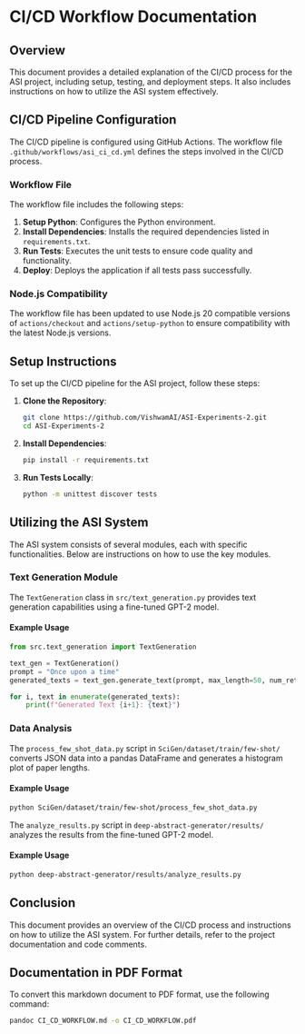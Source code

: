# CI/CD Workflow Documentation

## Overview
This document provides a detailed explanation of the CI/CD process for the ASI project, including setup, testing, and deployment steps. It also includes instructions on how to utilize the ASI system effectively.

## CI/CD Pipeline Configuration
The CI/CD pipeline is configured using GitHub Actions. The workflow file `.github/workflows/asi_ci_cd.yml` defines the steps involved in the CI/CD process.

### Workflow File
The workflow file includes the following steps:
1. **Setup Python**: Configures the Python environment.
2. **Install Dependencies**: Installs the required dependencies listed in `requirements.txt`.
3. **Run Tests**: Executes the unit tests to ensure code quality and functionality.
4. **Deploy**: Deploys the application if all tests pass successfully.

### Node.js Compatibility
The workflow file has been updated to use Node.js 20 compatible versions of `actions/checkout` and `actions/setup-python` to ensure compatibility with the latest Node.js versions.

## Setup Instructions
To set up the CI/CD pipeline for the ASI project, follow these steps:

1. **Clone the Repository**:
   ```bash
   git clone https://github.com/VishwamAI/ASI-Experiments-2.git
   cd ASI-Experiments-2
   ```

2. **Install Dependencies**:
   ```bash
   pip install -r requirements.txt
   ```

3. **Run Tests Locally**:
   ```bash
   python -m unittest discover tests
   ```

## Utilizing the ASI System
The ASI system consists of several modules, each with specific functionalities. Below are instructions on how to use the key modules.

### Text Generation Module
The `TextGeneration` class in `src/text_generation.py` provides text generation capabilities using a fine-tuned GPT-2 model.

#### Example Usage
```python
from src.text_generation import TextGeneration

text_gen = TextGeneration()
prompt = "Once upon a time"
generated_texts = text_gen.generate_text(prompt, max_length=50, num_return_sequences=1, num_beams=3)

for i, text in enumerate(generated_texts):
    print(f"Generated Text {i+1}: {text}")
```

### Data Analysis
The `process_few_shot_data.py` script in `SciGen/dataset/train/few-shot/` converts JSON data into a pandas DataFrame and generates a histogram plot of paper lengths.

#### Example Usage
```bash
python SciGen/dataset/train/few-shot/process_few_shot_data.py
```

The `analyze_results.py` script in `deep-abstract-generator/results/` analyzes the results from the fine-tuned GPT-2 model.

#### Example Usage
```bash
python deep-abstract-generator/results/analyze_results.py
```

## Conclusion
This document provides an overview of the CI/CD process and instructions on how to utilize the ASI system. For further details, refer to the project documentation and code comments.

## Documentation in PDF Format
To convert this markdown document to PDF format, use the following command:
```bash
pandoc CI_CD_WORKFLOW.md -o CI_CD_WORKFLOW.pdf
```
